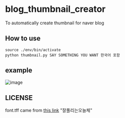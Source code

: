 # blog_thumbnail_creator
To automatically create thumbnail for naver blog

## How to use
```
source ./env/bin/activate
python thumbnail.py SAY SOMETHING YOU WANT 한국어 포함
```

## example
![image](https://user-images.githubusercontent.com/15802592/115145927-32eb9700-a08f-11eb-8c90-d009fde52740.png)

## LICENSE
font.tff came from [this link](https://noonnu.cc/font_page/497) "잘풀리는오늘체"
